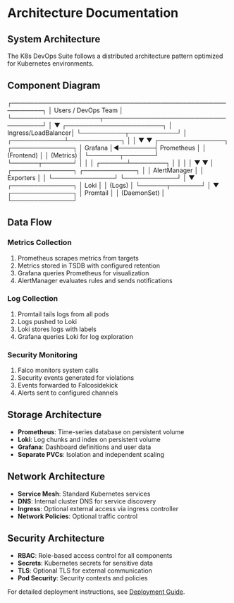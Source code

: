 # Architecture Documentation

## System Architecture

The K8s DevOps Suite follows a distributed architecture pattern optimized for Kubernetes environments.

## Component Diagram
┌─────────────────────────────────────────────────────────┐
│                     Users / DevOps Team                  │
└────────────────────┬────────────────────────────────────┘
│
▼
┌──────────────────────┐
│   Ingress/LoadBalancer│
└──────────┬───────────┘
│
┌────────────┴────────────┐
│                         │
▼                         ▼
┌───────────────┐         ┌──────────────┐
│    Grafana    │◄────────┤  Prometheus  │
│  (Frontend)   │         │  (Metrics)   │
└───────┬───────┘         └──────┬───────┘
│                        │
│                 ┌──────┴────────┐
│                 │               │
│                 ▼               ▼
│         ┌──────────────┐ ┌────────────┐
│         │ AlertManager │ │  Exporters │
│         └──────────────┘ └────────────┘
│
▼
┌──────────────┐
│     Loki     │
│   (Logs)     │
└──────┬───────┘
│
▼
┌──────────────┐
│   Promtail   │
│ (DaemonSet)  │
└──────────────┘

## Data Flow

### Metrics Collection
1. Prometheus scrapes metrics from targets
2. Metrics stored in TSDB with configured retention
3. Grafana queries Prometheus for visualization
4. AlertManager evaluates rules and sends notifications

### Log Collection
1. Promtail tails logs from all pods
2. Logs pushed to Loki
3. Loki stores logs with labels
4. Grafana queries Loki for log exploration

### Security Monitoring
1. Falco monitors system calls
2. Security events generated for violations
3. Events forwarded to Falcosidekick
4. Alerts sent to configured channels

## Storage Architecture

- **Prometheus**: Time-series database on persistent volume
- **Loki**: Log chunks and index on persistent volume
- **Grafana**: Dashboard definitions and user data
- **Separate PVCs**: Isolation and independent scaling

## Network Architecture

- **Service Mesh**: Standard Kubernetes services
- **DNS**: Internal cluster DNS for service discovery
- **Ingress**: Optional external access via ingress controller
- **Network Policies**: Optional traffic control

## Security Architecture

- **RBAC**: Role-based access control for all components
- **Secrets**: Kubernetes secrets for sensitive data
- **TLS**: Optional TLS for external communication
- **Pod Security**: Security contexts and policies

For detailed deployment instructions, see [Deployment Guide](deployment-guide.md).
